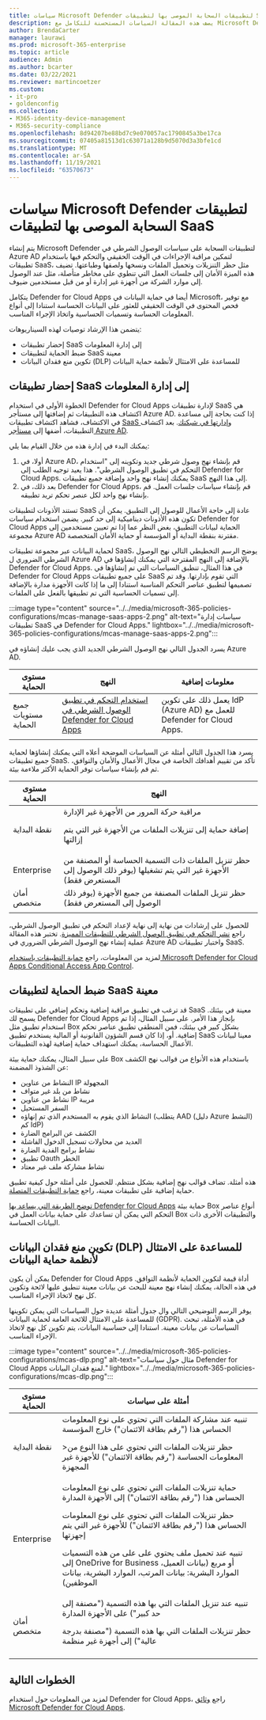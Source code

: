 ```yaml
---
title: سياسات Microsoft Defender لتطبيقات السحابة الموصى بها لتطبيقات SaaS - Microsoft 365 Enterprise | Microsoft Docs
description: يصف هذه المقالة السياسات المستحسنة للتكامل مع Microsoft Defender for Cloud Apps.
author: BrendaCarter
manager: laurawi
ms.prod: microsoft-365-enterprise
ms.topic: article
audience: Admin
ms.author: bcarter
ms.date: 03/22/2021
ms.reviewer: martincoetzer
ms.custom:
- it-pro
- goldenconfig
ms.collection:
- M365-identity-device-management
- M365-security-compliance
ms.openlocfilehash: 8d94207be88bd7c9e070057ac1790845a3be17ca
ms.sourcegitcommit: 07405a81513d1c63071a128b9d5070d3a3bfe1cd
ms.translationtype: MT
ms.contentlocale: ar-SA
ms.lasthandoff: 11/19/2021
ms.locfileid: "63570673"
---
```

# <a name="recommended-microsoft-defender-for-cloud-apps-policies-for-saas-apps"></a>سياسات Microsoft Defender لتطبيقات السحابة الموصى بها لتطبيقات SaaS

يتم إنشاء Microsoft Defender لتطبيقات السحابة على سياسات الوصول الشرطي في Azure AD لتمكين مراقبة الإجراءات في الوقت الحقيقي والتحكم فيها باستخدام تطبيقات SaaS، مثل حظر التنزيلات وتحميل الملفات ونسخها ولصقها وطباعتها. تضيف هذه الميزة الأمان إلى جلسات العمل التي تنطوي على مخاطر متأصلة، مثل عند الوصول إلى موارد الشركة من أجهزة غير إدارة أو من قبل مستخدمين ضيوف.

يتكامل Defender for Cloud Apps أيضا في حماية البيانات في Microsoft، مع توفير فحص المحتوى في الوقت الحقيقي للعثور على البيانات الحساسة استنادا إلى أنواع المعلومات الحساسة وتسميات الحساسية واتخاذ الإجراء المناسب.

يتضمن هذا الإرشاد توصيات لهذه السيناريوهات:

- إحضار تطبيقات SaaS إلى إدارة المعلومات
- ضبط الحماية لتطبيقات SaaS معينة
- تكوين منع فقدان البيانات (DLP) للمساعدة على الامتثال لأنظمة حماية البيانات

## <a name="bring-saas-apps-into-it-management"></a>إحضار تطبيقات SaaS إلى إدارة المعلومات

الخطوة الأولى في استخدام Defender for Cloud Apps لإدارة تطبيقات SaaS هي اكتشاف هذه التطبيقات ثم إضافتها إلى مستأجر Azure AD. إذا كنت بحاجة إلى مساعدة في الاكتشاف، فشاهد اكتشاف تطبيقات [SaaS وإدارتها في شبكتك](/cloud-app-security/tutorial-shadow-it). بعد اكتشاف التطبيقات، أضفها إلى [مستأجر Azure AD](/azure/active-directory/manage-apps/add-application-portal).

يمكنك البدء في إدارة هذه من خلال القيام بما يلي:

1. أولا، في Azure AD، قم بإنشاء نهج وصول شرطي جديد وتكوينه إلى "استخدام التحكم في تطبيق الوصول الشرطي". هذا يعيد توجيه الطلب إلى Defender for Cloud Apps. يمكنك إنشاء نهج واحد وإضافة جميع تطبيقات SaaS إلى هذا النهج.
1. بعد ذلك، في Defender for Cloud Apps، قم بإنشاء سياسات جلسات العمل. قم بإنشاء نهج واحد لكل عنصر تحكم تريد تطبيقه.

تستند الأذونات لتطبيقات SaaS عادة إلى حاجة الأعمال للوصول إلى التطبيق. يمكن أن تكون هذه الأذونات ديناميكية إلى حد كبير. يضمن استخدام سياسات Defender for Cloud Apps الحماية لبيانات التطبيق، بغض النظر عما إذا تم تعيين مستخدمين إلى مجموعة Azure AD مقترنة بنقطة البداية أو المؤسسة أو حماية الأمان المتخصصة.

لحماية البيانات عبر مجموعة تطبيقات SaaS، يوضح الرسم التخطيطي التالي نهج الوصول الشرطي الضروري ل Azure AD بالإضافة إلى النهج المقترحة التي يمكنك إنشاؤها في Defender for Cloud Apps. في هذا المثال، تنطبق السياسات التي تم إنشاؤها في Defender for Cloud Apps على جميع تطبيقات SaaS التي تقوم بإدارتها. وقد تم تصميمها لتطبيق عناصر التحكم المناسبة استنادا إلى ما إذا كانت الأجهزة مدارة بالإضافة إلى تسميات الحساسية التي تم تطبيقها بالفعل على الملفات.

:::image type="content" source="../../media/microsoft-365-policies-configurations/mcas-manage-saas-apps-2.png" alt-text="سياسات إدارة تطبيقات SaaS في Defender for Cloud Apps." lightbox="../../media/microsoft-365-policies-configurations/mcas-manage-saas-apps-2.png":::

يسرد الجدول التالي نهج الوصول الشرطي الجديد الذي يجب عليك إنشاؤه في Azure AD.

|مستوى الحماية|النهج|معلومات إضافية|
|---|---|---|
|جميع مستويات الحماية|[استخدام التحكم في تطبيق الوصول الشرطي في Defender for Cloud Apps](/cloud-app-security/proxy-deployment-aad#configure-integration-with-azure-ad)|يعمل ذلك على تكوين IdP (Azure AD) للعمل مع Defender for Cloud Apps.|
||||

يسرد هذا الجدول التالي أمثلة عن السياسات الموضحة أعلاه التي يمكنك إنشاؤها لحماية جميع تطبيقات SaaS. تأكد من تقييم أهدافك الخاصة في مجال الأعمال والأمان والتوافق، ثم قم بإنشاء سياسات توفر الحماية الأكثر ملاءمة بيئة.

|مستوى الحماية|النهج|
|---|---|
|نقطة البداية|مراقبة حركة المرور من الأجهزة غير الإدارة <p> إضافة حماية إلى تنزيلات الملفات من الأجهزة غير التي يتم إزالتها|
|Enterprise|حظر تنزيل الملفات ذات التسمية الحساسة أو المصنفة من الأجهزة غير التي يتم تشغيلها (يوفر ذلك الوصول إلى المستعرض فقط)|
|أمان متخصص|حظر تنزيل الملفات المصنفة من جميع الأجهزة (يوفر ذلك الوصول إلى المستعرض فقط)|
|||

للحصول على إرشادات من نهاية إلى نهاية لإعداد التحكم في تطبيق الوصول الشرطي، راجع [نشر التحكم في تطبيق الوصول الشرطي للتطبيقات المميزة](/cloud-app-security/proxy-deployment-aad). تختبر هذه المقالة عملية إنشاء نهج الوصول الشرطي الضروري في Azure AD واختبار تطبيقات SaaS.

لمزيد من المعلومات، راجع [حماية التطبيقات باستخدام Microsoft Defender for Cloud Apps Conditional Access App Control](/cloud-app-security/proxy-intro-aad).

## <a name="tune-protection-for-specific-saas-apps"></a>ضبط الحماية لتطبيقات SaaS معينة

قد ترغب في تطبيق مراقبة إضافية وتحكم إضافي على تطبيقات SaaS معينة في بيئتك. يسمح لك Defender for Cloud Apps بإنجاز هذا الأمر. على سبيل المثال، إذا تم استخدام تطبيق مثل Box بشكل كبير في بيئتك، فمن المنطقي تطبيق عناصر تحكم إضافية. أو، إذا كان قسم الشؤون القانونية أو المالية يستخدم تطبيق SaaS معينا لبيانات الأعمال الحساسة، يمكنك استهداف حماية إضافية لهذه التطبيقات.

على سبيل المثال، يمكنك حماية بيئة Box باستخدام هذه الأنواع من قوالب نهج الكشف عن الشذوذ المضمنة:

- النشاط من عناوين IP المجهولة
- نشاط من بلد غير متواف
- نشاط من عناوين IP مريبة
- السفر المستحيل
- النشاط الذي يقوم به المستخدم الذي تم إنهاؤه (يتطلب AAD (دليل Azure النشط) كم IdP)
- الكشف عن البرامج الضارة
- العديد من محاولات تسجيل الدخول الفاشلة
- نشاط برامج الفدية الضارة
- تطبيق Oauth الخطر
- نشاط مشاركة ملف غير معتاد

هذه أمثلة. تضاف قوالب نهج إضافية بشكل منتظم. للحصول على أمثلة حول كيفية تطبيق حماية إضافية على تطبيقات معينة، راجع [حماية التطبيقات المتصلة](/cloud-app-security/protect-connected-apps).

[توضح الطريقة التي يساعد بها Defender for Cloud Apps](/cloud-app-security/protect-box) حماية بيئة Box أنواع عناصر التحكم التي يمكن أن تساعدك على حماية بيانات العمل في Box والتطبيقات الأخرى ذات البيانات الحساسة.

## <a name="configure-data-loss-prevention-dlp-to-help-comply-with-data-protection-regulations"></a>تكوين منع فقدان البيانات (DLP) للمساعدة على الامتثال لأنظمة حماية البيانات

يمكن أن يكون Defender for Cloud Apps أداة قيمة لتكوين الحماية لأنظمة التوافق. في هذه الحالة، يمكنك إنشاء نهج معينة للبحث عن بيانات معينة تنطبق عليها لائحة وتكوين كل نهج لاتخاذ الإجراء المناسب.

يوفر الرسم التوضيحي التالي وال جدول أمثلة عديدة حول السياسات التي يمكن تكوينها للمساعدة على الامتثال للائحة العامة لحماية البيانات (GDPR). في هذه الأمثلة، تبحث السياسات عن بيانات معينة. استنادا إلى حساسية البيانات، يتم تكوين كل نهج لاتخاذ الإجراء المناسب.

:::image type="content" source="../../media/microsoft-365-policies-configurations/mcas-dlp.png" alt-text="مثال حول سياسات Defender for Cloud Apps لمنع فقدان البيانات." lightbox="../../media/microsoft-365-policies-configurations/mcas-dlp.png":::

|مستوى الحماية|أمثلة على سياسات|
|---|---|
|نقطة البداية|تنبيه عند مشاركة الملفات التي تحتوي على نوع المعلومات الحساس هذا ("رقم بطاقة الائتمان") خارج المؤسسة <p> >حظر تنزيلات الملفات التي تحتوي على هذا النوع من المعلومات الحساسة ("رقم بطاقة الائتمان") للأجهزة غير المجهزة|
|Enterprise|حماية تنزيلات الملفات التي تحتوي على نوع المعلومات الحساس هذا ("رقم بطاقة الائتمان") إلى الأجهزة المدارة <p> حظر تنزيلات الملفات التي تحتوي على نوع المعلومات الحساس هذا ("رقم بطاقة الائتمان") للأجهزة غير التي يتم إجهزتها <p> تنبيه عند تحميل ملف يحتوي على على من هذه التسميات إلى OneDrive for Business أو مربع (بيانات العميل، الموارد البشرية: بيانات المرتب، الموارد البشرية، بيانات الموظفين)|
|أمان متخصص|تنبيه عند تنزيل الملفات التي بها هذه التسمية ("مصنفة إلى حد كبير") على الأجهزة المدارة <p> حظر تنزيلات الملفات التي بها هذه التسمية ("مصنفة بدرجة عالية") إلى أجهزة غير منظمة|
|||

## <a name="next-steps"></a>الخطوات التالية

لمزيد من المعلومات حول استخدام Defender for Cloud Apps، راجع [وثائق Microsoft Defender for Cloud Apps](//cloud-app-security/).
